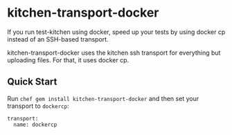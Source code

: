kitchen-transport-docker
============

If you run test-kitchen using docker, speed up your tests by using docker cp instead of an SSH-based transport.

kitchen-transport-docker uses the kitchen ssh transport for everything but uploading files. For that, it uses docker cp.


Quick Start
-----------

Run `chef gem install kitchen-transport-docker` and then set your transport to `dockercp`:

```
transport:
  name: dockercp
```
